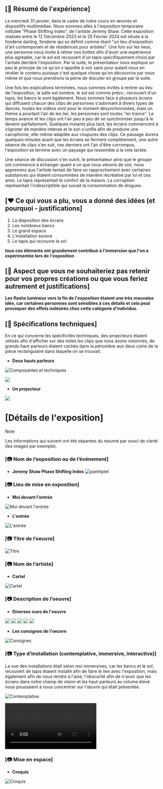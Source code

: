 ## [📃 Résumé de l'expérience]
Le mercredi 31 janvier, dans le cadre de notre cours en œuvres et dispositifs multimédias. Nous sommes allés à l'exposition temporaire intitulée "Phase Shifting Index", de l'artiste Jeremy Shaw. Cette exposition réalisée entre le 12 Décembre 2023 et le 25 Février 2024 est située à la fonderie darling, fonderie qui se définit comme étant "un lieu d'exposition d'art contemporain et de résidences pour artistes". Une fois sur les lieux, une personne nous invite à retirer nos bottes afin d'avoir une expérience plus agréable, car le sol est recouvert d'un tapis spécifiquement choisi par l'artiste derrière l'exposition. Par la suite, le présentateur nous explique un peu le principe de ce qu'on s'apprête à voir sans pour autant nous en révéler le contenu puisque c'est quelque chose qu'on découvrira par nous même et que nous prendrons la peine de discuter en groupe par la suite.

Une fois les explications terminées, nous sommes invités à rentrer au lieu de l'exposition, la salle est sombre, le sol est comme prévu ; recouvert d'un tapis, les bancs le sont également. Nous sommes face à plusieurs écrans qui diffusent chacun des clips de personnes s'adonnant à divers types de dances, toutes les vidéos sont pour le moment désynchronisées, mais un thème a pourtant l'air de les lier, les personnes sont toutes "en trance". Le temps avance et les clips ont l'air peu à peu de se synchroniser jusqu'à le devenir parfaitement. Quelques instants plus tard, les écrans commencent à clignoter de manière intense et le son s'unifie afin de produire une cacophonie, elle-même adaptée aux coupures des clips. Ce passage durera quelques minutes avant que les écrans se ferment complètement, une autre séance de clips s'en suit, ces derniers ont l'air d'être corrompus, l'exposition se termine avec un paysage qui ressemble à la voie lactée.

Une séance de discussion s'en suivit, le présentateur ainsi que le groupe ont commencé à échanger quant à ce que nous venons de voir, nous apprenons que l'artiste tentait de faire un rapprochement avec certaines substances qui étaient consommées de manière récréative par lui et ces amis. Le tapis représentait le confort de la maison. La corruption représentait l'indescriptible qui suivait la consommation de drogues.

## [❤️ Ce qui vous a plu, vous a donné des idées (et pourquoi - justifications]
1. La disposition des écrans
1. Les nombreux bancs
1. Le grand espace
1. L'installation sonore
1. Le tapis qui recouvre le sol 

**tous ces éléments ont grandement contribué à l'immersion que l'on a expérimentée lors de l'exposition**

## [🤔 Aspect que vous ne souhaiteriez pas retenir pour vos propres créations ou que vous feriez autrement et justifications]
**Les flashs lumineux vers la fin de l'exposition étaient une très mauvaise idée, car certaines personnes sont sensibles à ces détails et cela peut provoquer des effets indésirés chez cette catégorie d'individus.**

## [🔧 Spécifications techniques]
En ce qui concerne les spécificités techniques, des projecteurs étaient utilisés afin d'afficher sur des toiles les clips que nous avons visionnés, de grands haut-parleurs étaient cachés dans la pénombre aux deux coins de la pièce rectangulaire dans laquelle on se trouvait.

* **Deux hauts parleurs**
  
![Composantes et techniques](https://raw.githubusercontent.com/KaissoGithub/H24_V11_inspirations_kaissoumi/main/JEREMY_SHAW_phase_shifting_index/media/Baffe_01.png)

![](https://raw.githubusercontent.com/KaissoGithub/H24_V11_inspirations_kaissoumi/main/JEREMY_SHAW_phase_shifting_index/media/Baffe_02.png)

* **Un projecteur**

![](https://raw.githubusercontent.com/KaissoGithub/H24_V11_inspirations_kaissoumi/main/JEREMY_SHAW_phase_shifting_index/media/projecteur_01.png)

# [Détails de l'exposition]
> [!NOTE]
> Les informations qui suivent ont été séparées du résumé par souci de clarté (les images par exemple).
> 
### [📷 Nom de l’exposition ou de l’événement]
* **Jeremy Shaw Phase Shifting Index**
![pamhplet](https://raw.githubusercontent.com/KaissoGithub/H24_V11_inspirations_kaissoumi/main/JEREMY_SHAW_phase_shifting_index/media/pamphlet_1.png)

### [📷 Lieu de mise en exposition]
* **Moi devant l'entrée**
  
![Moi devant l'entrée](https://raw.githubusercontent.com/KaissoGithub/H24_V11_inspirations_kaissoumi/main/JEREMY_SHAW_phase_shifting_index/media/Moi_Entree_400px.png)

* **L'entrée**
  
![L'entrée](https://raw.githubusercontent.com/KaissoGithub/H24_V11_inspirations_kaissoumi/main/JEREMY_SHAW_phase_shifting_index/media/Entre_01.png)

### [📷 Titre de l’oeuvre]

![Titre](https://raw.githubusercontent.com/KaissoGithub/H24_V11_inspirations_kaissoumi/main/JEREMY_SHAW_phase_shifting_index/media/titre_oeuvre_02.png)


### [📷 Nom de l’artiste]

* **Cartel**
  
![Cartel](https://raw.githubusercontent.com/KaissoGithub/H24_V11_inspirations_kaissoumi/main/JEREMY_SHAW_phase_shifting_index/media/titre_oeuvre.jpg)



### [📷 Description de l’oeuvre]
* **Diverses vues de l'oeuvre**

![](https://raw.githubusercontent.com/KaissoGithub/H24_V11_inspirations_kaissoumi/main/JEREMY_SHAW_phase_shifting_index/media/trois_oeuvres_02.png)
![](https://raw.githubusercontent.com/KaissoGithub/H24_V11_inspirations_kaissoumi/main/JEREMY_SHAW_phase_shifting_index/media/trois_oeuvres.png)
![](https://raw.githubusercontent.com/KaissoGithub/H24_V11_inspirations_kaissoumi/main/JEREMY_SHAW_phase_shifting_index/media/Salle_complete.png)
![](https://raw.githubusercontent.com/KaissoGithub/H24_V11_inspirations_kaissoumi/main/JEREMY_SHAW_phase_shifting_index/media/banc_ecran.jpg)
![](https://raw.githubusercontent.com/KaissoGithub/H24_V11_inspirations_kaissoumi/main/JEREMY_SHAW_phase_shifting_index/media/trois_oeuvres_02.png)

* **Les consignes de l'oeuvre**
  
![Consignes](https://raw.githubusercontent.com/KaissoGithub/H24_V11_inspirations_kaissoumi/main/JEREMY_SHAW_phase_shifting_index/media/description_01.png)

### [📷 Type d’installation (contemplative, immersive, interactive)]
La vue des installations était selon moi immersives, car les bancs et le sol, recouvert de tapis étaient installé afin de faire le lien avec l'exposition, mais également afin de nous rendre à l'aise, l'obscurité afin de n'avoir que les écrans dans notre champ de vision et les haut-parleurs au volume élevé nous poussaient à nous concentrer sur l'œuvre qui était présentée.
  
![Contemplative](https://raw.githubusercontent.com/KaissoGithub/H24_V11_inspirations_kaissoumi/main/JEREMY_SHAW_phase_shifting_index/media/oeuvre_espace.png)

![Video](https://github.com/KaissoGithub/H24_V11_inspirations_kaissoumi/raw/main/JEREMY_SHAW_phase_shifting_index/media/video_oeuvres_B.mp4)


### [📷 Mise en espace]

* **Croquis**
  
![Croquis](https://raw.githubusercontent.com/KaissoGithub/H24_V11_inspirations_kaissoumi/main/JEREMY_SHAW_phase_shifting_index/media/dessin_notes.jpg)
